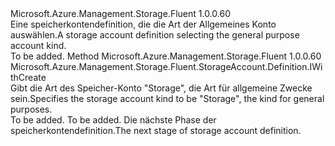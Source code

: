 <Type Name="IWithGeneralPurposeAccountKind" FullName="Microsoft.Azure.Management.Storage.Fluent.StorageAccount.Definition.IWithGeneralPurposeAccountKind">
  <TypeSignature Language="C#" Value="public interface IWithGeneralPurposeAccountKind" />
  <TypeSignature Language="ILAsm" Value=".class public interface auto ansi abstract IWithGeneralPurposeAccountKind" />
  <TypeSignature Language="DocId" Value="T:Microsoft.Azure.Management.Storage.Fluent.StorageAccount.Definition.IWithGeneralPurposeAccountKind" />
  <TypeSignature Language="VB.NET" Value="Public Interface IWithGeneralPurposeAccountKind" />
  <TypeSignature Language="F#" Value="type IWithGeneralPurposeAccountKind = interface" />
  <AssemblyInfo>
    <AssemblyName>Microsoft.Azure.Management.Storage.Fluent</AssemblyName>
    <AssemblyVersion>1.0.0.60</AssemblyVersion>
  </AssemblyInfo>
  <Interfaces />
  <Docs>
    <summary>
            <span data-ttu-id="a13b8-101">Eine speicherkontendefinition, die die Art der Allgemeines Konto auswählen.</span><span class="sxs-lookup"><span data-stu-id="a13b8-101">A storage account definition selecting the general purpose account kind.</span></span>
            </summary>
    <remarks>To be added.</remarks>
  </Docs>
  <Members>
    <Member MemberName="WithGeneralPurposeAccountKind">
      <MemberSignature Language="C#" Value="public Microsoft.Azure.Management.Storage.Fluent.StorageAccount.Definition.IWithCreate WithGeneralPurposeAccountKind ();" />
      <MemberSignature Language="ILAsm" Value=".method public hidebysig newslot virtual instance class Microsoft.Azure.Management.Storage.Fluent.StorageAccount.Definition.IWithCreate WithGeneralPurposeAccountKind() cil managed" />
      <MemberSignature Language="DocId" Value="M:Microsoft.Azure.Management.Storage.Fluent.StorageAccount.Definition.IWithGeneralPurposeAccountKind.WithGeneralPurposeAccountKind" />
      <MemberSignature Language="VB.NET" Value="Public Function WithGeneralPurposeAccountKind () As IWithCreate" />
      <MemberSignature Language="F#" Value="abstract member WithGeneralPurposeAccountKind : unit -&gt; Microsoft.Azure.Management.Storage.Fluent.StorageAccount.Definition.IWithCreate" Usage="iWithGeneralPurposeAccountKind.WithGeneralPurposeAccountKind " />
      <MemberType>Method</MemberType>
      <AssemblyInfo>
        <AssemblyName>Microsoft.Azure.Management.Storage.Fluent</AssemblyName>
        <AssemblyVersion>1.0.0.60</AssemblyVersion>
      </AssemblyInfo>
      <ReturnValue>
        <ReturnType>Microsoft.Azure.Management.Storage.Fluent.StorageAccount.Definition.IWithCreate</ReturnType>
      </ReturnValue>
      <Parameters />
      <Docs>
        <summary>
            <span data-ttu-id="a13b8-102">Gibt die Art des Speicher-Konto "Storage", die Art für allgemeine Zwecke sein.</span><span class="sxs-lookup"><span data-stu-id="a13b8-102">Specifies the storage account kind to be "Storage", the kind for general purposes.</span></span>
            </summary>
        <returns>To be added.</returns>
        <remarks>To be added.</remarks>
        <return><span data-ttu-id="a13b8-103">Die nächste Phase der speicherkontendefinition.</span><span class="sxs-lookup"><span data-stu-id="a13b8-103">The next stage of storage account definition.</span></span></return>
      </Docs>
    </Member>
  </Members>
</Type>